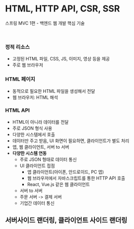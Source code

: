 # HTML, HTTP API, CSR, SSR
스프링 MVC 1편 - 백엔드 웹 개발 핵심 기술

<br>

### 정적 리소스
* 고정된 HTML 파일, CSS, JS, 이미지, 영상 등을 제공
* 주로 웹 브라우저

### HTML 페이지
* 동적으로 필요한 HTML 파일을 생성해서 전달
* 웹 브라우저: HTML 해석

### HTML API
  * HTML이 아니라 데이터를 전달
  * 주로 JSON 형식 사용
  * 다양한 시스템에서 호출
  * 데이터만 주고 받음, UI 화면이 필요하면, 클라이언트가 별도 처리
  * 앱, 웹 클라이언트, 서버 to 서버
* **다양한 시스템 연동**
  * 주로 JSON 형태로 데이터 통신
  * UI 클라이언트 접점
    * 앱 클라이언트(아이폰, 안드로이드, PC 앱)
    * 웹 브라우저에서 자바스크립트를 통한 HTTP API 호출
    * React, Vue.js 같은 웹 클라이언트
  * 서버 to 서버
  * 주문 서버 -> 결제 서버
  * 기업간 데이터 통신

## 서버사이드 랜더링, 클라이언트 사이드 랜더링
